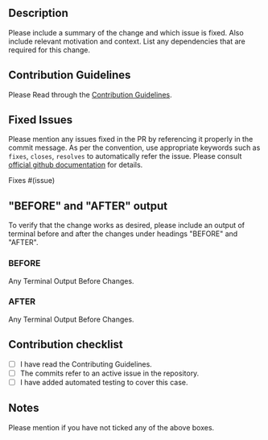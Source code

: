 <!---
    Thank you for contributing to Aqua Security.
    Fields marked with (*) are required. Please don't remove the template.
-->

## Description
Please include a summary of the change and which issue is fixed. Also include relevant motivation and context. List any dependencies that are required for this change.

## Contribution Guidelines
Please Read through the [Contribution Guidelines](https://github.com/aquasecurity/kube-hunter/blob/master/CONTRIBUTING.md).

## Fixed Issues

Please mention any issues fixed in the PR by referencing it properly in the commit message.
As per the convention, use appropriate keywords such as `fixes`, `closes`, `resolves` to automatically refer the issue.
Please consult [official github documentation](https://help.github.com/en/github/managing-your-work-on-github/closing-issues-using-keywords) for details.

Fixes #(issue)

## "BEFORE" and "AFTER" output

To verify that the change works as desired, please include an output of terminal before and after the changes under headings "BEFORE" and "AFTER".

### BEFORE
Any Terminal Output Before Changes.

### AFTER
Any Terminal Output Before Changes.

## Contribution checklist
 - [ ] I have read the Contributing Guidelines.
 - [ ] The commits refer to an active issue in the repository.
 - [ ] I have added automated testing to cover this case.
 
## Notes
Please mention if you have not ticked any of the above boxes.
